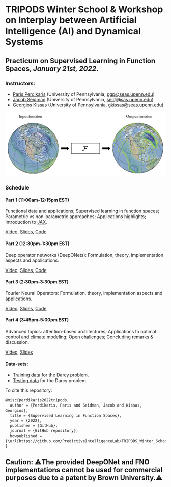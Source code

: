 # TRIPODS Winter School & Workshop on Interplay between Artificial Intelligence (AI) and Dynamical Systems

## Practicum on Supervised Learning in Function Spaces, *January 21st, 2022*.

### Instructors: 
- [Paris Perdikaris](https://directory.seas.upenn.edu/paris-perdikaris/) (University of Pennsylvania, <pgp@seas.upenn.edu>)
- [Jacob Seidman](https://sites.google.com/site/victormpreciado/publications/group) (University of Pennsylvania, <seidj@sas.upenn.edu>)
- [Georgios Kissas](https://scholar.google.com/citations?user=PEwbH74AAAAJ&hl=en) (University of Pennsylvania, <gkissas@seas.upenn.edu>)

![Learning from functional data](op_sketch.png)

### Schedule

#### Part 1 (11:00am-12:15pm EST)

Functional data and applications; Supervised learning in function spaces; Parametric vs non-parametric approaches; Applications highlights; Introduction to [JAX](https://github.com/google/jax).

[Video](), [Slides](https://github.com/PredictiveIntelligenceLab/TRIPODS_Winter_School_2022/blob/main/Part%201.pdf), [Code](https://github.com/PredictiveIntelligenceLab/TRIPODS_Winter_School_2022/blob/main/JAX.ipynb)

#### Part 2 (12:30pm-1:30pm EST)

Deep operator networks (DeepONets): Formulation, theory, implementation aspects and applications.

[Video](), [Slides](https://github.com/PredictiveIntelligenceLab/TRIPODS_Winter_School_2022/blob/main/Part%202.pdf), [Code](https://github.com/PredictiveIntelligenceLab/TRIPODS_Winter_School_2022/blob/main/DeepONets.ipynb)

#### Part 3 (2:30pm-3:30pm EST)

Fourier Neural Operators: Formulation, theory, implementation aspects and applications.

[Video](), [Slides](https://github.com/PredictiveIntelligenceLab/TRIPODS_Winter_School_2022/blob/main/Part%203.pdf), [Code](https://github.com/PredictiveIntelligenceLab/TRIPODS_Winter_School_2022/blob/main/FNOs.ipynb)

#### Part 4 (3:45pm-5:00pm EST)

Advanced topics: attention-based architectures; Applications to optimal control and climate modeling; Open challenges; Concluding remarks & discussion.

[Video](), [Slides](https://github.com/PredictiveIntelligenceLab/TRIPODS_Winter_School_2022/blob/main/Part%204.pdf)

#### Data-sets:
- [Training data](https://drive.google.com/file/d/1y8K-etpDJ2IbsDvINIs8vqi_6C5WcHN9/view?usp=sharing) for the Darcy problem.
- [Testing data](https://drive.google.com/file/d/1s0UmI-p5mcT70Lxd8hgYZV6A2-FiEsxA/view?usp=sharing) for the Darcy problem.

To cite this repository:

    @misc{perdikaris2022tripods,
      author = {Perdikaris, Paris and Seidman, Jacob and Kissas, Georgios},
      title = {Supervised Learning in Function Spaces},
      year = {2022},
      publisher = {GitHub},
      journal = {GitHub repository},
      howpublished = {\url{https://github.com/PredictiveIntelligenceLab/TRIPODS_Winter_School_2022}}
    }

## Caution: ⚠️The provided DeepONet and FNO implementations cannot be used for commercial purposes due to a patent by Brown University.⚠️

